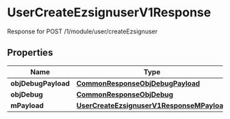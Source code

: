 

# UserCreateEzsignuserV1Response

Response for POST /1/module/user/createEzsignuser

## Properties

| Name | Type | Description | Notes |
|------------ | ------------- | ------------- | -------------|
|**objDebugPayload** | [**CommonResponseObjDebugPayload**](CommonResponseObjDebugPayload.md) |  |  |
|**objDebug** | [**CommonResponseObjDebug**](CommonResponseObjDebug.md) |  |  [optional] |
|**mPayload** | [**UserCreateEzsignuserV1ResponseMPayload**](UserCreateEzsignuserV1ResponseMPayload.md) |  |  |




